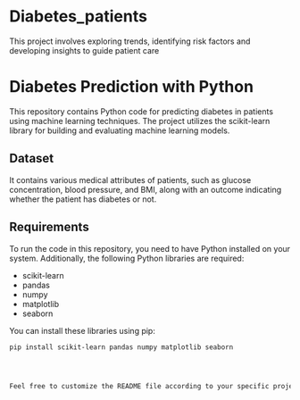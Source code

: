 # Diabetes_patients
This project involves exploring trends, identifying risk factors and developing insights to guide patient care
# Diabetes Prediction with Python

This repository contains Python code for predicting diabetes in patients using machine learning techniques. The project utilizes the scikit-learn library for building and evaluating machine learning models.

## Dataset

It contains various medical attributes of patients, such as glucose concentration, blood pressure, and BMI, along with an outcome indicating whether the patient has diabetes or not.

## Requirements

To run the code in this repository, you need to have Python installed on your system. Additionally, the following Python libraries are required:
- scikit-learn
- pandas
- numpy
- matplotlib
- seaborn

You can install these libraries using pip:
```bash
pip install scikit-learn pandas numpy matplotlib seaborn




Feel free to customize the README file according to your specific project details, such as adding more information about the machine learning models used, the preprocessing steps applied to the data, or any additional features of the project.
